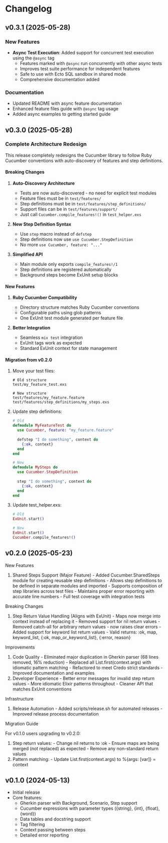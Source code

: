 # Changelog

## v0.3.1 (2025-05-28)

### New Features

- **Async Test Execution**: Added support for concurrent test execution using the `@async` tag
  - Features marked with `@async` run concurrently with other async tests
  - Improves test suite performance for independent features
  - Safe to use with Ecto SQL sandbox in shared mode
  - Comprehensive documentation added

### Documentation

- Updated README with async feature documentation
- Enhanced feature files guide with `@async` tag usage
- Added async examples to getting started guide

## v0.3.0 (2025-05-28)

### Complete Architecture Redesign

This release completely redesigns the Cucumber library to follow Ruby Cucumber conventions with auto-discovery of features and step definitions.

#### Breaking Changes

1. **Auto-Discovery Architecture**
   - Tests are now auto-discovered - no need for explicit test modules
   - Feature files must be in `test/features/`
   - Step definitions must be in `test/features/step_definitions/`
   - Support files can be in `test/features/support/`
   - Just call `Cucumber.compile_features!()` in `test_helper.exs`

2. **New Step Definition Syntax**
   - Use `step` macro instead of `defstep`
   - Step definitions now use `use Cucumber.StepDefinition`
   - No more `use Cucumber, feature: "..."`

3. **Simplified API**
   - Main module only exports `compile_features!/1`
   - Step definitions are registered automatically
   - Background steps become ExUnit setup blocks

#### New Features

1. **Ruby Cucumber Compatibility**
   - Directory structure matches Ruby Cucumber conventions
   - Configurable paths using glob patterns
   - One ExUnit test module generated per feature file

2. **Better Integration**
   - Seamless `mix test` integration
   - ExUnit tags work as expected
   - Standard ExUnit context for state management

#### Migration from v0.2.0

1. Move your test files:
   ```
   # Old structure
   test/my_feature_test.exs

   # New structure
   test/features/my_feature.feature
   test/features/step_definitions/my_steps.exs
   ```

2. Update step definitions:
   ```elixir
   # Old
   defmodule MyFeatureTest do
     use Cucumber, feature: "my_feature.feature"
     
     defstep "I do something", context do
       {:ok, context}
     end
   end

   # New
   defmodule MySteps do
     use Cucumber.StepDefinition
     
     step "I do something", context do
       {:ok, context}
     end
   end
   ```

3. Update test_helper.exs:
   ```elixir
   # Old
   ExUnit.start()

   # New
   ExUnit.start()
   Cucumber.compile_features!()
   ```

## v0.2.0 (2025-05-23)

 New Features

  1. Shared Steps Support (Major Feature)
    - Added Cucumber.SharedSteps module for creating reusable step definitions
    - Allows step definitions to be defined in separate modules and imported
    - Supports composition of step libraries across test files
    - Maintains proper error reporting with accurate line numbers
    - Full test coverage with integration tests

  Breaking Changes

  1. Step Return Value Handling (Aligns with ExUnit)
    - Maps now merge into context instead of replacing it
    - Removed support for nil return values
    - Removed catch-all for arbitrary return values - now raises clear errors
    - Added support for keyword list return values
    - Valid returns: :ok, map, keyword_list, {:ok, map_or_keyword_list}, {:error, reason}

  Improvements

  1. Code Quality
    - Eliminated major duplication in Gherkin parser (68 lines removed, 16% reduction)
    - Replaced all List.first(context.args) with idiomatic pattern matching
    - Refactored to meet Credo strict standards
    - Improved documentation and examples
  2. Developer Experience
    - Better error messages for invalid step return values
    - More idiomatic Elixir patterns throughout
    - Cleaner API that matches ExUnit conventions

  Infrastructure

  1. Release Automation
    - Added scripts/release.sh for automated releases
    - Improved release process documentation

  Migration Guide

  For v0.1.0 users upgrading to v0.2.0:

  1. Step return values:
    - Change nil returns to :ok
    - Ensure maps are being merged (not replaced) as expected
    - Remove any non-standard return values
  2. Pattern matching:
    - Update List.first(context.args) to %{args: [var]} = context

## v0.1.0 (2024-05-13)

* Initial release
* Core features:
  * Gherkin parser with Background, Scenario, Step support
  * Cucumber expressions with parameter types ({string}, {int}, {float}, {word})
  * Data tables and docstring support
  * Tag filtering
  * Context passing between steps
  * Detailed error reporting
